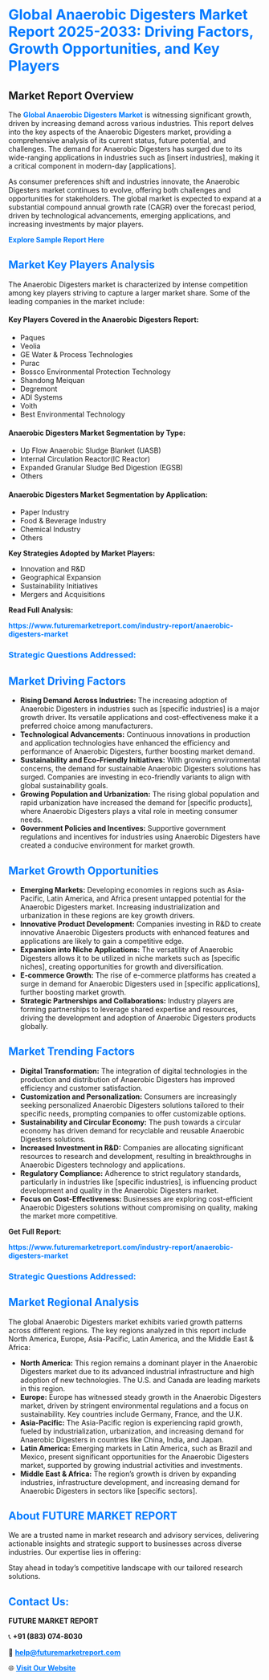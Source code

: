 <h1 style="color: #007BFF;">Global Anaerobic Digesters Market Report 2025-2033: Driving Factors, Growth Opportunities, and Key Players</h1>

<section id="overview">
<h2>Market Report Overview</h2>
<p>The <a href="https://www.futuremarketreport.com/industry-report/anaerobic-digesters-market" style="color: #007BFF; text-decoration: none;"><strong>Global Anaerobic Digesters Market</strong></a> is witnessing significant growth, driven by increasing demand across various industries. This report delves into the key aspects of the Anaerobic Digesters market, providing a comprehensive analysis of its current status, future potential, and challenges. The demand for Anaerobic Digesters has surged due to its wide-ranging applications in industries such as [insert industries], making it a critical component in modern-day [applications].</p>
<p>As consumer preferences shift and industries innovate, the Anaerobic Digesters market continues to evolve, offering both challenges and opportunities for stakeholders. The global market is expected to expand at a substantial compound annual growth rate (CAGR) over the forecast period, driven by technological advancements, emerging applications, and increasing investments by major players.</p>
</section>

<section id="overview">
<p><a href="https://www.futuremarketreport.com/request-sample/reportId=83890" style="color: #007BFF; text-decoration: none;"><strong>Explore Sample Report Here</strong></a></p>
</section>

<section id="key-players">
<h2 style="color: #007BFF;">Market Key Players Analysis</h2>
<p>The Anaerobic Digesters market is characterized by intense competition among key players striving to capture a larger market share. Some of the leading companies in the market include:</p>
<h4>Key Players Covered in the Anaerobic Digesters Report:</h4>
<ul><li>Paques</li><li>Veolia</li><li>GE Water &amp; Process Technologies</li><li>Purac</li><li>Bossco Environmental Protection Technology</li><li>Shandong Meiquan</li><li>Degremont</li><li>ADI Systems</li><li>Voith</li><li>Best Environmental Technology</li></ul>
<h4>Anaerobic Digesters Market Segmentation by Type:</h4>
<ul><li>Up Flow Anaerobic Sludge Blanket (UASB)</li><li>Internal Circulation Reactor(IC Reactor)</li><li>Expanded Granular Sludge Bed Digestion (EGSB)</li><li>Others</li></ul>

<h4>Anaerobic Digesters Market Segmentation by Application:</h4>
<ul><li>Paper Industry</li><li>Food &amp; Beverage Industry</li><li>Chemical Industry</li><li>Others</li></ul>
<p><strong>Key Strategies Adopted by Market Players:</strong></p>
<ul>
<li>Innovation and R&D</li>
<li>Geographical Expansion</li>
<li>Sustainability Initiatives</li>
<li>Mergers and Acquisitions</li>
</ul>
</section>

<section>
<p><strong>Read Full Analysis: </strong></p><a href="https://www.futuremarketreport.com/industry-report/anaerobic-digesters-market" style="color: #007BFF; text-decoration: none;"><strong>https://www.futuremarketreport.com/industry-report/anaerobic-digesters-market</strong></a>
<h3 style="color: #007BFF;">Strategic Questions Addressed:</h3>
</section>

<section id="driving-factors">
<h2 style="color: #007BFF;">Market Driving Factors</h2>
<ul>
<li><strong>Rising Demand Across Industries:</strong> The increasing adoption of Anaerobic Digesters in industries such as [specific industries] is a major growth driver. Its versatile applications and cost-effectiveness make it a preferred choice among manufacturers.</li>
<li><strong>Technological Advancements:</strong> Continuous innovations in production and application technologies have enhanced the efficiency and performance of Anaerobic Digesters, further boosting market demand.</li>
<li><strong>Sustainability and Eco-Friendly Initiatives:</strong> With growing environmental concerns, the demand for sustainable Anaerobic Digesters solutions has surged. Companies are investing in eco-friendly variants to align with global sustainability goals.</li>
<li><strong>Growing Population and Urbanization:</strong> The rising global population and rapid urbanization have increased the demand for [specific products], where Anaerobic Digesters plays a vital role in meeting consumer needs.</li>
<li><strong>Government Policies and Incentives:</strong> Supportive government regulations and incentives for industries using Anaerobic Digesters have created a conducive environment for market growth.</li>
</ul>
</section>

<section id="growth-opportunities">
<h2 style="color: #007BFF;">Market Growth Opportunities</h2>
<ul>
<li><strong>Emerging Markets:</strong> Developing economies in regions such as Asia-Pacific, Latin America, and Africa present untapped potential for the Anaerobic Digesters market. Increasing industrialization and urbanization in these regions are key growth drivers.</li>
<li><strong>Innovative Product Development:</strong> Companies investing in R&D to create innovative Anaerobic Digesters products with enhanced features and applications are likely to gain a competitive edge.</li>
<li><strong>Expansion into Niche Applications:</strong> The versatility of Anaerobic Digesters allows it to be utilized in niche markets such as [specific niches], creating opportunities for growth and diversification.</li>
<li><strong>E-commerce Growth:</strong> The rise of e-commerce platforms has created a surge in demand for Anaerobic Digesters used in [specific applications], further boosting market growth.</li>
<li><strong>Strategic Partnerships and Collaborations:</strong> Industry players are forming partnerships to leverage shared expertise and resources, driving the development and adoption of Anaerobic Digesters products globally.</li>
</ul>
</section>

<section id="trending-factors">
<h2 style="color: #007BFF;">Market Trending Factors</h2>
<ul>
<li><strong>Digital Transformation:</strong> The integration of digital technologies in the production and distribution of Anaerobic Digesters has improved efficiency and customer satisfaction.</li>
<li><strong>Customization and Personalization:</strong> Consumers are increasingly seeking personalized Anaerobic Digesters solutions tailored to their specific needs, prompting companies to offer customizable options.</li>
<li><strong>Sustainability and Circular Economy:</strong> The push towards a circular economy has driven demand for recyclable and reusable Anaerobic Digesters solutions.</li>
<li><strong>Increased Investment in R&D:</strong> Companies are allocating significant resources to research and development, resulting in breakthroughs in Anaerobic Digesters technology and applications.</li>
<li><strong>Regulatory Compliance:</strong> Adherence to strict regulatory standards, particularly in industries like [specific industries], is influencing product development and quality in the Anaerobic Digesters market.</li>
<li><strong>Focus on Cost-Effectiveness:</strong> Businesses are exploring cost-efficient Anaerobic Digesters solutions without compromising on quality, making the market more competitive.</li>
</ul>
</section>

<section>
<p><strong>Get Full Report: </strong></p><a href="https://www.futuremarketreport.com/industry-report/anaerobic-digesters-market" style="color: #007BFF; text-decoration: none;"><strong>https://www.futuremarketreport.com/industry-report/anaerobic-digesters-market</strong></a>
<h3 style="color: #007BFF;">Strategic Questions Addressed:</h3>
</section>


<section id="regional-analysis">
<h2 style="color: #007BFF;">Market Regional Analysis</h2>
<p>The global Anaerobic Digesters market exhibits varied growth patterns across different regions. The key regions analyzed in this report include North America, Europe, Asia-Pacific, Latin America, and the Middle East & Africa:</p>
<ul>
<li><strong>North America:</strong> This region remains a dominant player in the Anaerobic Digesters market due to its advanced industrial infrastructure and high adoption of new technologies. The U.S. and Canada are leading markets in this region.</li>
<li><strong>Europe:</strong> Europe has witnessed steady growth in the Anaerobic Digesters market, driven by stringent environmental regulations and a focus on sustainability. Key countries include Germany, France, and the U.K.</li>
<li><strong>Asia-Pacific:</strong> The Asia-Pacific region is experiencing rapid growth, fueled by industrialization, urbanization, and increasing demand for Anaerobic Digesters in countries like China, India, and Japan.</li>
<li><strong>Latin America:</strong> Emerging markets in Latin America, such as Brazil and Mexico, present significant opportunities for the Anaerobic Digesters market, supported by growing industrial activities and investments.</li>
<li><strong>Middle East & Africa:</strong> The region’s growth is driven by expanding industries, infrastructure development, and increasing demand for Anaerobic Digesters in sectors like [specific sectors].</li>
</ul>
</section>

<footer>
<h2 style="color: #007BFF;">About FUTURE MARKET REPORT</h2>
<p>We are a trusted name in market research and advisory services, delivering actionable insights and strategic support to businesses across diverse industries. Our expertise lies in offering:</p>

<p>Stay ahead in today’s competitive landscape with our tailored research solutions.</p>

<h2 style="color: #007BFF;">Contact Us:</h2>
<p><strong>FUTURE MARKET REPORT</strong></p>
<p>📞 <strong>+91 (883) 074-8030</strong></p>
<p>📧 <strong><a href="mailto:help@futuremarketreport.com" style="color: #007BFF;">help@futuremarketreport.com</a></strong></p>
<p>🌐 <strong><a href="https://www.futuremarketreport.com/" style="color: #007BFF;">Visit Our Website</a></strong></p>
</footer>